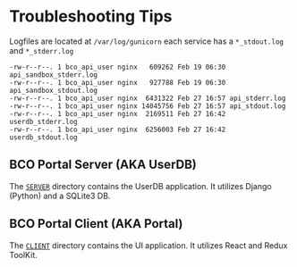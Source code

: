 # Troubleshooting Tips

Logfiles are located at  `/var/log/gunicorn`
each service has a `*_stdout.log` and `*_stderr.log`

```shell
-rw-r--r--. 1 bco_api_user nginx   609262 Feb 19 06:30 api_sandbox_stderr.log
-rw-r--r--. 1 bco_api_user nginx   927788 Feb 19 06:30 api_sandbox_stdout.log
-rw-r--r--. 1 bco_api_user nginx  6431322 Feb 27 16:57 api_stderr.log
-rw-r--r--. 1 bco_api_user nginx 14045756 Feb 27 16:57 api_stdout.log
-rw-r--r--. 1 bco_api_user nginx  2169511 Feb 27 16:42 userdb_stderr.log
-rw-r--r--. 1 bco_api_user nginx  6256003 Feb 27 16:42 userdb_stdout.log
```

## BCO Portal Server (AKA UserDB)
The [`SERVER`](server/README.md) directory contains the UserDB application. It utilizes Django (Python) and a SQLite3 DB.

## BCO Portal Client (AKA Portal)
 The [`CLIENT`](client/README.md) directory contains the UI application. It utilizes React and Redux ToolKit. 